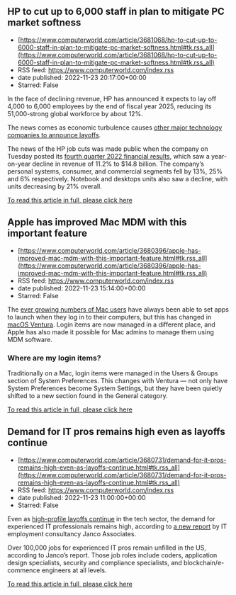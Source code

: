 ## HP to cut up to 6,000 staff in plan to mitigate PC market softness
 - [https://www.computerworld.com/article/3681068/hp-to-cut-up-to-6000-staff-in-plan-to-mitigate-pc-market-softness.html#tk.rss_all](https://www.computerworld.com/article/3681068/hp-to-cut-up-to-6000-staff-in-plan-to-mitigate-pc-market-softness.html#tk.rss_all)
 - RSS feed: https://www.computerworld.com/index.rss
 - date published: 2022-11-23 20:17:00+00:00
 - Starred: False

<article>
	<section class="page">
<p>In the face of declining revenue, HP has announced it expects to lay off 4,000 to 6,000 employees by the end of fiscal year 2025, reducing its 51,000-strong global workforce by about 12%.</p><p>The news comes as economic turbulence causes <a href="https://www.computerworld.com/article/3679733/tech-layoffs-in-2022-a-timeline.html">other major technology companies to announce layoffs</a>.</p><p>The news of the HP job cuts was made public when the company on Tuesday posted its <a href="https://investor.hp.com/news/press-release-details/2022/HP-Inc.-Reports-Fiscal-2022-Full-Year-and-Fourth-Quarter-Results-Announces-Dividend-Increase-and-Future-Ready-Transformation/default.aspx" rel="nofollow">fourth quarter 2022 financial results</a>, which saw a year-on-year decline in revenue of 11.2% to $14.8 billion. The company’s personal systems, consumer, and commercial segments fell by 13%, 25% and 6% respectively. Notebook and desktops units also saw a decline, with units decreasing by 21% overall.</p><p class="jumpTag"><a href="https://www.computerworld.com/article/3681068/hp-to-cut-up-to-6000-staff-in-plan-to-mitigate-pc-market-softness.html#jump">To read this article in full, please click here</a></p></section></article>

## Apple has improved Mac MDM with this important feature
 - [https://www.computerworld.com/article/3680396/apple-has-improved-mac-mdm-with-this-important-feature.html#tk.rss_all](https://www.computerworld.com/article/3680396/apple-has-improved-mac-mdm-with-this-important-feature.html#tk.rss_all)
 - RSS feed: https://www.computerworld.com/index.rss
 - date published: 2022-11-23 15:14:00+00:00
 - Starred: False

<article>
	<section class="page">
<p>The <a href="https://www.computerworld.com/article/3678312/apples-mac-renaissance-has-truly-begun.html">ever growing numbers of Mac users</a> have always been able to set apps to launch when they log in to their computers, but this has changed in <a href="https://www.computerworld.com/article/3677468/7-ways-macos-ventura-will-make-you-more-productive.html">macOS Ventura</a>. Login items are now managed in a different place, and Apple has also made it possible for Mac admins to manage them using MDM software.</p><h3 class="body"><strong>Where are my login items?</strong></h3>
<p>Traditionally on a Mac, login items were managed in the Users &amp; Groups section of System Preferences. This changes with Ventura — not only have System Preferences become System Settings, but they have been quietly shifted to a new section found in the General category.</p><p class="jumpTag"><a href="https://www.computerworld.com/article/3680396/apple-has-improved-mac-mdm-with-this-important-feature.html#jump">To read this article in full, please click here</a></p></section></article>

## Demand for IT pros remains high even as layoffs continue
 - [https://www.computerworld.com/article/3680731/demand-for-it-pros-remains-high-even-as-layoffs-continue.html#tk.rss_all](https://www.computerworld.com/article/3680731/demand-for-it-pros-remains-high-even-as-layoffs-continue.html#tk.rss_all)
 - RSS feed: https://www.computerworld.com/index.rss
 - date published: 2022-11-23 11:00:00+00:00
 - Starred: False

<article>
	<section class="page">
<p>Even as <a href="https://www.computerworld.com/article/3680448/what-amazon-twitter-meta-and-others-got-wrong-with-layoffs.html">high-profile layoffs continue</a> in the tech sector, the demand for experienced IT professionals remains high, according to <a href="https://itmanager.substack.com/p/it-pros-still-in-high-demand?publication_id=562760&amp;post_id=85450473&amp;isFreemail=false" rel="nofollow noopener" target="_blank">a new report</a> by IT employment consultancy Janco Associates.</p><p>Over 100,000 jobs for experienced IT pros remain unfilled in the US, according to Janco’s report. Those job roles include coders, application design specialists, security and compliance specialists, and blockchain/e-commence engineers at all levels.</p><p class="jumpTag"><a href="https://www.computerworld.com/article/3680731/demand-for-it-pros-remains-high-even-as-layoffs-continue.html#jump">To read this article in full, please click here</a></p></section></article>
